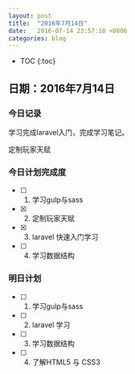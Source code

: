 ```yaml
---
layout: post  
title:  "2016年7月14日"  
date:   2016-07-14 23:57:18 +0800
categories: blog 
---
```


* TOC
{:toc}

## 日期：2016年7月14日

### 今日记录

学习完成laravel入门，完成学习笔记。

定制玩家天赋

### 今日计划完成度

- [ ] 1. 学习gulp与sass

- [X] 2. 定制玩家天赋 

- [X] 3. laravel 快速入门学习

- [ ] 4. 学习数据结构

### 明日计划

- [ ] 1. 学习gulp与sass

- [ ] 2. laravel 学习

- [ ] 3. 学习数据结构

- [ ] 4. 了解HTML5 与 CSS3